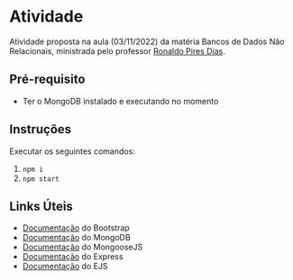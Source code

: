# Atividade

Atividade proposta na aula (03/11/2022) da matéria Bancos de Dados Não Relacionais, ministrada pelo professor [Ronaldo Pires Dias](https://www.linkedin.com/in/ronaldo-pires-dias/).

## Pré-requisito

- Ter o MongoDB instalado e executando no momento

## Instruções

Executar os seguintes comandos:
1. `npm i`
2. `npm start`

## Links Úteis

- [Documentação](https://getbootstrap.com/docs) do Bootstrap
- [Documentação](https://www.mongodb.com/docs/) do MongoDB
- [Documentação](https://mongoosejs.com/docs/) do MongooseJS
- [Documentação](https://expressjs.com/) do Express
- [Documentação](https://ejs.co/#docs) do EJS